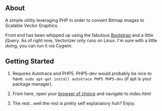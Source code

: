 ## About ##
A simple utility leveraging PHP in order to convert Bitmap images to Scalable
Vector Graphics.

Front end has been whipped up using the fabulous
[Bootstrap](http://getbootstrap.com/) and a little jQuery.
As of right now, Vectorizer only runs on Linux. I'm sure with a little doing,
you can run it via Cygwin.

## Getting Started ##
1.  Requires Autotrace and PHP5. PHP5-dev would probably be nice to have.
`sudo apt-get install autotrace PHP5 PHP5-dev` (if apt is your package manager).

2.  From here, open your [browser of choice](https://www.mozilla.org/en-US/firefox/new/) and navigate to _index.html_

3.  The rest...well the rest is pretty self explanatory huh? Enjoy.
